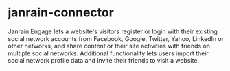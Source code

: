 janrain-connector
=================

Janrain Engage lets a website's visitors register or login with their existing social network accounts from Facebook, Google, Twitter, Yahoo, LinkedIn or other networks, and share content or their site activities with friends on multiple social networks. Additional functionality lets users import their social network profile data and invite their friends to visit a website.